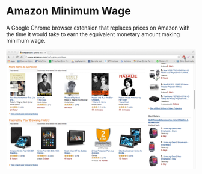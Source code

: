 # Amazon Minimum Wage

A Google Chrome browser extension that replaces prices on Amazon with the time it would take to earn the equivalent monetary amount making minimum wage.

![Amazon Screenshot](images/screenshot.png)

